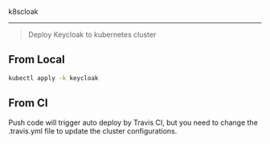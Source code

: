 k8scloak

---

> Deploy Keycloak to kubernetes cluster

## From Local

```sh
kubectl apply -k keycloak
```

## From CI

Push code will trigger auto deploy by Travis CI, but you need to change the .travis.yml file to update the cluster configurations.
